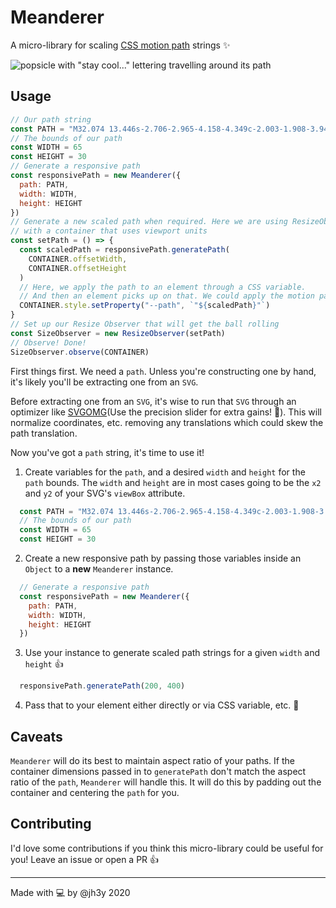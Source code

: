 # Meanderer

A micro-library for scaling [CSS motion path](https://developer.mozilla.org/en-US/docs/Web/CSS/CSS_Motion_Path) strings ✨

![popsicle with "stay cool..." lettering travelling around its path](./assets/stay-cool.gif)

## Usage

```js
// Our path string
const PATH = "M32.074 13.446s-2.706-2.965-4.158-4.349c-2.003-1.908-3.941-3.942-6.268-5.437C19.33..."
// The bounds of our path
const WIDTH = 65
const HEIGHT = 30
// Generate a responsive path
const responsivePath = new Meanderer({
  path: PATH,
  width: WIDTH,
  height: HEIGHT
})
// Generate a new scaled path when required. Here we are using ResizeObserver
// with a container that uses viewport units
const setPath = () => {
  const scaledPath = responsivePath.generatePath(
    CONTAINER.offsetWidth,
    CONTAINER.offsetHeight
  )
  // Here, we apply the path to an element through a CSS variable.
  // And then an element picks up on that. We could apply the motion path straight to the element though.
  CONTAINER.style.setProperty("--path", `"${scaledPath}"`)
}
// Set up our Resize Observer that will get the ball rolling
const SizeObserver = new ResizeObserver(setPath)
// Observe! Done!
SizeObserver.observe(CONTAINER)
```

First things first. We need a `path`.
Unless you're constructing one by hand, it's likely you'll be extracting one from an `SVG`.

Before extracting one from an `SVG`, it's wise to run that `SVG` through an optimizer like [SVGOMG](https://jakearchibald.github.io/svgomg/)(Use the precision slider for extra gains! 💪). This will normalize coordinates, etc. removing any translations which could skew the path translation.

Now you've got a `path` string, it's time to use it!
1. Create variables for the `path`, and a desired `width` and `height` for the `path` bounds. The `width` and `height` are in most cases going to be the `x2` and `y2` of your SVG's `viewBox` attribute.
  ```js
    const PATH = "M32.074 13.446s-2.706-2.965-4.158-4.349c-2.003-1.908-3.941-3.942-6.268-5.437C19.33..."
    // The bounds of our path
    const WIDTH = 65
    const HEIGHT = 30
  ```
2. Create a new responsive path by passing those variables inside an `Object` to a __new__ `Meanderer` instance.
  ```js
    // Generate a responsive path
    const responsivePath = new Meanderer({
      path: PATH,
      width: WIDTH,
      height: HEIGHT
    })
  ```
3. Use your instance to generate scaled path strings for a given `width` and `height` 👍
  ```js
    responsivePath.generatePath(200, 400)
  ```
4. Pass that to your element either directly or via CSS variable, etc. 🎉


## Caveats
`Meanderer` will do its best to maintain aspect ratio of your paths. If the container dimensions passed in to `generatePath` don't match the aspect ratio of the `path`, `Meanderer` will handle this. It will do this by padding out the container and centering the `path` for you.

## Contributing
I'd love some contributions if you think this micro-library could be useful for you! Leave an issue or open a PR 👍

--------

Made with 💻 by @jh3y 2020